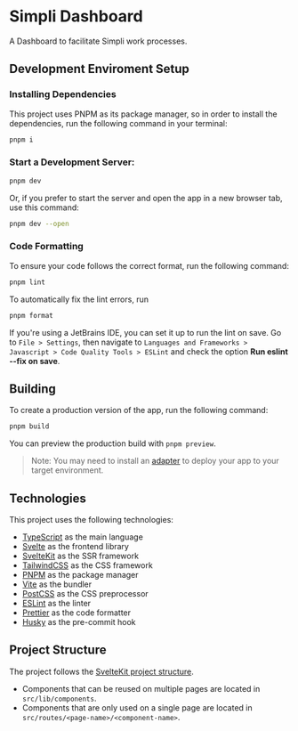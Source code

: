 # Simpli Dashboard

A Dashboard to facilitate Simpli work processes.

## Development Enviroment Setup

### Installing Dependencies

This project uses PNPM as its package manager, so in order to install the dependencies, run the following command in your terminal:

```bash
pnpm i
```

### Start a Development Server:

```bash
pnpm dev
```

Or, if you prefer to start the server and open the app in a new browser tab, use this command:

```bash
pnpm dev --open
```

### Code Formatting

To ensure your code follows the correct format, run the following command:

```sh
pnpm lint
```

To automatically fix the lint errors, run

```sh
pnpm format
```

If you're using a JetBrains IDE, you can set it up to run the lint on save. Go to `File > Settings`, then navigate to `Languages and Frameworks > Javascript > Code Quality Tools > ESLint` and check the option **Run eslint --fix on save**.

## Building

To create a production version of the app, run the following command:

```bash
pnpm build
```

You can preview the production build with `pnpm preview`.

> Note: You may need to install an [adapter](https://kit.svelte.dev/docs/adapters) to deploy your app to your target environment.

## Technologies

This project uses the following technologies:

- [TypeScript](https://www.typescriptlang.org/) as the main language
- [Svelte](https://svelte.dev/) as the frontend library
- [SvelteKit](https://kit.svelte.dev/) as the SSR framework
- [TailwindCSS](https://tailwindcss.com/) as the CSS framework
- [PNPM](https://pnpm.io/) as the package manager
- [Vite](https://vitejs.dev/) as the bundler
- [PostCSS](https://postcss.org/) as the CSS preprocessor
- [ESLint](https://eslint.org/) as the linter
- [Prettier](https://prettier.io/) as the code formatter
- [Husky](https://typicode.github.io/husky/#/) as the pre-commit hook

## Project Structure

The project follows the [SvelteKit project structure](https://kit.svelte.dev/docs/project-structure).

- Components that can be reused on multiple pages are located in `src/lib/components`.
- Components that are only used on a single page are located in `src/routes/<page-name>/<component-name>`.
